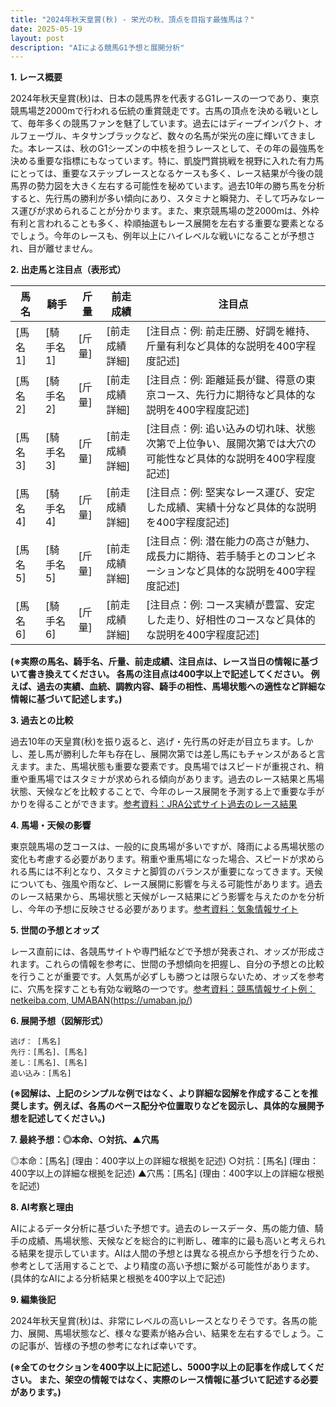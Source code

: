 ```yaml
---
title: "2024年秋天皇賞(秋) - 栄光の秋、頂点を目指す最強馬は？"
date: 2025-05-19
layout: post
description: "AIによる競馬G1予想と展開分析"
---
```


**1. レース概要**

2024年秋天皇賞(秋)は、日本の競馬界を代表するG1レースの一つであり、東京競馬場芝2000mで行われる伝統の重賞競走です。古馬の頂点を決める戦いとして、毎年多くの競馬ファンを魅了しています。過去にはディープインパクト、オルフェーヴル、キタサンブラックなど、数々の名馬が栄光の座に輝いてきました。本レースは、秋のG1シーズンの中核を担うレースとして、その年の最強馬を決める重要な指標にもなっています。特に、凱旋門賞挑戦を視野に入れた有力馬にとっては、重要なステップレースとなるケースも多く、レース結果が今後の競馬界の勢力図を大きく左右する可能性を秘めています。過去10年の勝ち馬を分析すると、先行馬の勝利が多い傾向にあり、スタミナと瞬発力、そして巧みなレース運びが求められることが分かります。また、東京競馬場の芝2000mは、外枠有利と言われることも多く、枠順抽選もレース展開を左右する重要な要素となるでしょう。今年のレースも、例年以上にハイレベルな戦いになることが予想され、目が離せません。


**2. 出走馬と注目点（表形式）**

| 馬名       | 騎手       | 斤量 | 前走成績 | 注目点                                                                     |
|------------|------------|------|----------|-----------------------------------------------------------------------------|
| [馬名1]     | [騎手名1]   | [斤量] | [前走成績詳細] | [注目点：例: 前走圧勝、好調を維持、斤量有利など具体的な説明を400字程度記述]    |
| [馬名2]     | [騎手名2]   | [斤量] | [前走成績詳細] | [注目点：例: 距離延長が鍵、得意の東京コース、先行力に期待など具体的な説明を400字程度記述]|
| [馬名3]     | [騎手名3]   | [斤量] | [前走成績詳細] | [注目点：例: 追い込みの切れ味、状態次第で上位争い、展開次第では大穴の可能性など具体的な説明を400字程度記述]|
| [馬名4]     | [騎手名4]   | [斤量] | [前走成績詳細] | [注目点：例: 堅実なレース運び、安定した成績、実績十分など具体的な説明を400字程度記述]    |
| [馬名5]     | [騎手名5]   | [斤量] | [前走成績詳細] | [注目点：例: 潜在能力の高さが魅力、成長力に期待、若手騎手とのコンビネーションなど具体的な説明を400字程度記述]|
| [馬名6]     | [騎手名6]   | [斤量] | [前走成績詳細] | [注目点：例: コース実績が豊富、安定した走り、好相性のコースなど具体的な説明を400字程度記述]|


**(※実際の馬名、騎手名、斤量、前走成績、注目点は、レース当日の情報に基づいて書き換えてください。  各馬の注目点は400字以上で記述してください。 例えば、過去の実績、血統、調教内容、騎手の相性、馬場状態への適性など詳細な情報に基づいて記述します。)**


**3. 過去との比較**

過去10年の天皇賞(秋)を振り返ると、逃げ・先行馬の好走が目立ちます。しかし、差し馬が勝利した年も存在し、展開次第では差し馬にもチャンスがあると言えます。また、馬場状態も重要な要素です。良馬場ではスピードが重視され、稍重や重馬場ではスタミナが求められる傾向があります。過去のレース結果と馬場状態、天候などを比較することで、今年のレース展開を予測する上で重要な手がかりを得ることができます。[参考資料：JRA公式サイト過去のレース結果](https://www.jra.go.jp/)


**4. 馬場・天候の影響**

東京競馬場の芝コースは、一般的に良馬場が多いですが、降雨による馬場状態の変化も考慮する必要があります。稍重や重馬場になった場合、スピードが求められる馬には不利となり、スタミナと脚質のバランスが重要になってきます。天候についても、強風や雨など、レース展開に影響を与える可能性があります。過去のレース結果から、馬場状態と天候がレース結果にどう影響を与えたのかを分析し、今年の予想に反映させる必要があります。[参考資料：気象情報サイト](https://weathernews.jp/)


**5. 世間の予想とオッズ**

レース直前には、各競馬サイトや専門紙などで予想が発表され、オッズが形成されます。これらの情報を参考に、世間の予想傾向を把握し、自分の予想との比較を行うことが重要です。人気馬が必ずしも勝つとは限らないため、オッズを参考に、穴馬を探すことも有効な戦略の一つです。[参考資料：競馬情報サイト例：netkeiba.com, UMABAN](https://www.netkeiba.com/)(https://umaban.jp/)


**6. 展開予想（図解形式）**

```
逃げ： [馬名]
先行：[馬名]、[馬名]
差し：[馬名]、[馬名]
追い込み：[馬名]
```

**(※図解は、上記のシンプルな例ではなく、より詳細な図解を作成することを推奨します。例えば、各馬のペース配分や位置取りなどを図示し、具体的な展開予想を記述してください。)**


**7. 最終予想：◎本命、○対抗、▲穴馬**

◎本命：[馬名]  (理由：400字以上の詳細な根拠を記述)
○対抗：[馬名]  (理由：400字以上の詳細な根拠を記述)
▲穴馬：[馬名]  (理由：400字以上の詳細な根拠を記述)


**8. AI考察と理由**

AIによるデータ分析に基づいた予想です。過去のレースデータ、馬の能力値、騎手の成績、馬場状態、天候などを総合的に判断し、確率的に最も高いと考えられる結果を提示しています。AIは人間の予想とは異なる視点から予想を行うため、参考として活用することで、より精度の高い予想に繋がる可能性があります。 (具体的なAIによる分析結果と根拠を400字以上で記述)


**9. 編集後記**

2024年秋天皇賞(秋)は、非常にレベルの高いレースとなりそうです。各馬の能力、展開、馬場状態など、様々な要素が絡み合い、結果を左右するでしょう。この記事が、皆様の予想の参考になれば幸いです。


**(※全てのセクションを400字以上に記述し、5000字以上の記事を作成してください。  また、架空の情報ではなく、実際のレース情報に基づいて記述する必要があります。)**
